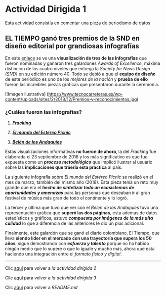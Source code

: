 # Actividad Dirigida 1

Esta actividad consistía en comentar una pieza de periodismo de datos   

## EL TIEMPO ganó tres premios de la SND en diseño editorial por grandiosas infografías

En este [enlace](https://www.eltiempo.com/cultura/gente/el-tiempo-gano-tres-premios-de-la-snd-en-diseno-editorial-e-infografia-337592) se ve una **visualización de tres de las infografías** que fueron nominadas y ganaron  tres galardones *Awards of Excellence*, máxima distinción de los cuatro niveles que entrega la *Society for News Design (SND)* en su edición número 40. Todo se debió a que el **equipo de diseño** de este periódico es uno de los *mejores de la nación* y **prueba de ello** fueron las increíbles piezas grafícas que presentaron durante la ceremonia.

![Imagen ilustrativa]
(https://www.tecnocarreteras.es/wp-content/uploads/sites/2/2018/12/Premios-y-reconocimientos.jpg)

### **¿Cuáles fueron las infografías?**

1. ***[Fracking](https://twitter.com/acp_colombia/status/1043880184615784452 "Fracking")***

2. ***[El mundo del Estéreo Picnic](https://twitter.com/infografiaetce/status/975491246520184833 "El mundo del Estéreo Picnic")***

3. ***[Belén de los Andaquíes](https://www.eltiempo.com/cultura/gente/el-tiempo-gano-tres-premios-de-la-snd-en-diseno-editorial-e-infografia-337592 "Belén de los Andaquíes")***

Estas visualizaciones informativas **no fueron de ahora**, la del *Fracking* fue elaborada el 23 septiembre de 2018 y los más significativo es que fue expuesta como un ***proceso metodológico*** que implicó ilustrar al usuario sobre las **implicaciones que traería esta practica** al país.

La siguiente infografía sobre *El mundo del Estéreo Picnic* se realizó en el mes de marzo, también del mismo año (2018). Esta pieza tenía un reto muy grande que era el ***hecho de sintetizar todo un ecosistemas de oportunidades y amenazas*** para las personas que deseaban ir al gran festival de música más gran de todo el continente y lo logró.

La tercer y última que tuvo que ver con el *Belén de los Andaquíes* tuvo una representación gráfica que **superó las dos páginas**, esta además de datos estadísticos y gráficos, estuvo ***compuesta por imágenes de la más alta calidad*** lo que a diferencia de las anteriores le dio un plus adicional.

Finalmente, este galardón que se ganó el diario colombiano, El Tiempo, que lleva **siendo líder en el mercado con una trayectoría que supera los 50 años**, sigue demostrando con ***esfuerzo y talento*** porque no ha habido ningún medio que lo supere o que lo iguale y mucho más, ahora que esta haciendo una integración entre el *formato físico y digital*.

-----------------------------------

Clic [aquí](https://github.com/nebrijas/kgarciay-web/blob/main/AD2.md) para volver a *la actividad dirigida 2*

Clic [aquí](https://github.com/nebrijas/kgarciay-web/blob/main/AD3.md) para volver a *la actividad dirigida 3*

Clic [aquí](https://github.com/nebrijas/kgarciay-web/blob/main/README.md) para volver a *README.md*
